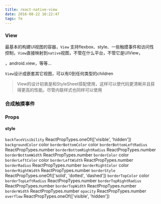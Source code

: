 ```yaml
---
title: react-native-view
date: 2016-08-22 16:22:47
tags: fe
---
```


### View

最基本的构建UI视图的容器，`View` 支持flexbox、style、一些触摸事件和访问性控制，`View`直接映射到`native`视图，不管在什么平台，不管它是UIView，<div>，android.view，等等...

`View`设计成嵌套其它视图，可以有0到任何类型的children

> View的设计初衷是和StyleSheet搭配使用，这样可以使代码更清晰并且获得更高的性能。尽管内联样式也同样可以使用

### 合成触摸事件

### Props

#### style

`backfaceVisibility` ReactPropTypes.oneOf(['visible', 'hidden'])
`backgroundColor` color
`borderBottomColor` color
`borderBottomLeftRadius` ReactPropTypes.number
`borderBottomRightRadius` ReactPropTypes.number
`borderBottomWidth` ReactPropTypes.number
`borderColor` color
`borderLeftColor` color
`borderLeftWidth` ReactPropTypes.number
`borderRadius` ReactPropTypes.number
`borderRightColor` color
`borderRightWidth` ReactPropTypes.number
`borderStyle` ReactPropTypes.oneOf(['solid', 'dotted', 'dashed'])
`borderTopColor` color
`borderTopLeftRadius` ReactPropTypes.number
`borderTopRightRadius` ReactPropTypes.number
`borderTopWidth` ReactPropTypes.number
`borderWidth` ReactPropTypes.number
`opacity` ReactPropTypes.number
`overflow` ReactPropTypes.oneOf(['visible', 'hidden'])
